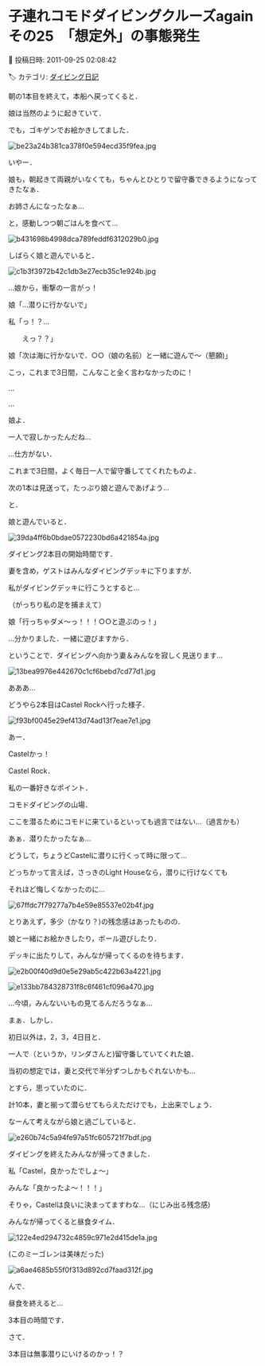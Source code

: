 # 子連れコモドダイビングクルーズagain　その25　「想定外」の事態発生

📅 投稿日時: 2011-09-25 02:08:42

🏷️ カテゴリ: [ダイビング日記](ce3a7a8d424d112fce83ee85c81a0e344.md)

朝の1本目を終えて，本船へ戻ってくると．


娘は当然のように起きていて．


でも，ゴキゲンでお絵かきしてました．




![be23a24b381ca378f0e594ecd35f9fea.jpg](images/be23a24b381ca378f0e594ecd35f9fea.jpg)




いやー．


娘も，朝起きて両親がいなくても，ちゃんとひとりで留守番できるようになってきたなぁ．


お姉さんになったなぁ…





と，感動しつつ朝ごはんを食べて…




![b431698b4998dca789feddf6312029b0.jpg](images/b431698b4998dca789feddf6312029b0.jpg)







しばらく娘と遊んでいると．




![c1b3f3972b42c1db3e27ecb35c1e924b.jpg](images/c1b3f3972b42c1db3e27ecb35c1e924b.jpg)




…娘から，衝撃の一言がっ！





娘「…潜りに行かないで」





私「っ！？…


　　えっ？？」





娘「次は海に行かないで．○○（娘の名前）と一緒に遊んで～（懇願)」





こっ，これまで3日間，こんなこと全く言わなかったのに！


…


…


娘よ．


一人で寂しかったんだね…





…仕方がない．


これまで3日間，よく毎日一人で留守番しててくれたものよ．


次の1本は見送って，たっぷり娘と遊んであげよう…


と．


娘と遊んでいると．




![39da4ff6b0bdae0572230bd6a421854a.jpg](images/39da4ff6b0bdae0572230bd6a421854a.jpg)




ダイビング2本目の開始時間です．





妻を含め，ゲストはみんなダイビングデッキに下りますが．


私がダイビングデッキに行こうとすると…





（がっちり私の足を捕まえて）


娘「行っちゃダメ～っ！！！○○と遊ぶのっ！」





…分かりました．一緒に遊びますから．





ということで．ダイビングへ向かう妻＆みんなを寂しく見送ります…




![13bea9976e442670c1cf6bebd7cd77d1.jpg](images/13bea9976e442670c1cf6bebd7cd77d1.jpg)




あああ…


どうやら2本目はCastel Rockへ行った様子．




![f93bf0045e29ef413d74ad13f7eae7e1.jpg](images/f93bf0045e29ef413d74ad13f7eae7e1.jpg)




あー．


Castelかっ！





Castel Rock．


私の一番好きなポイント．


コモドダイビングの山場．


ここを潜るためにコモドに来ているといっても過言ではない…（過言かも）


あぁ．潜りたかったなぁ…


どうして，ちょうどCastelに潜りに行くって時に限って…


どっちかって言えば，さっきのLight Houseなら，潜りに行けなくても


それほど悔しくなかったのに…




![67ffdc7f79277a7b4e59e85537e02b4f.jpg](images/67ffdc7f79277a7b4e59e85537e02b4f.jpg)







とりあえず，多少（かなり？)の残念感はあったものの．


娘と一緒にお絵かきしたり，ボール遊びしたり．


デッキに出たりして，みんなが帰ってくるのを待ちます．




![e2b00f40d9d0e5e29ab5c422b63a4221.jpg](images/e2b00f40d9d0e5e29ab5c422b63a4221.jpg)









![e133bb784328731f8c6f461cf096a470.jpg](images/e133bb784328731f8c6f461cf096a470.jpg)




…今頃，みんないいもの見てるんだろうなぁ…





まぁ．しかし．


初日以外は，2，3，4日目と．


一人で（というか，リンダさんと)留守番していてくれた娘．


当初の想定では，妻と交代で半分ずつしかもぐれないかも…


とすら，思っていたのに．


計10本，妻と揃って潜らせてもらえただけでも，上出来でしょう．





なーんて考えながら娘と過ごしていると．




![e260b74c5a94fe97a51fc605721f7bdf.jpg](images/e260b74c5a94fe97a51fc605721f7bdf.jpg)




ダイビングを終えたみんなが帰ってきました．





私「Castel，良かったでしょ～」





みんな「良かったよ～！！！」





そりゃ，Castelは良いに決まってますわな…（にじみ出る残念感)





みんなが帰ってくると昼食タイム．




![122e4ed294732c4859c971e2d415de1a.jpg](images/122e4ed294732c4859c971e2d415de1a.jpg)




(このミーゴレンは美味だった)




![a6ae4685b55f0f313d892cd7faad312f.jpg](images/a6ae4685b55f0f313d892cd7faad312f.jpg)




んで．


昼食を終えると…


3本目の時間です．





さて．


3本目は無事潜りにいけるのかっ！？
